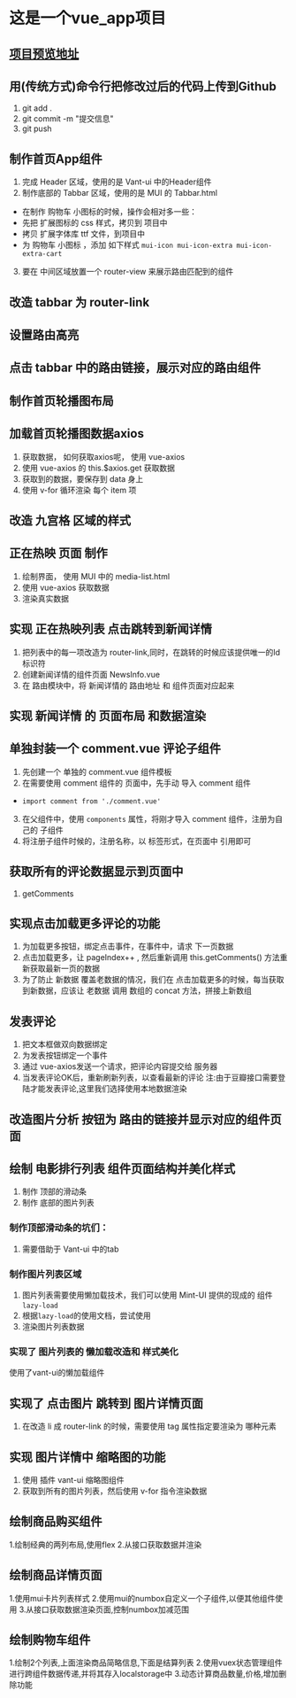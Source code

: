 # 这是一个vue_app项目

## [项目预览地址](https://cj970116.github.io/vue_app)

## 用(传统方式)命令行把修改过后的代码上传到Github
1. git add .
2. git commit -m "提交信息"
3. git push

## 制作首页App组件
1. 完成 Header 区域，使用的是 Vant-ui 中的Header组件
2. 制作底部的 Tabbar 区域，使用的是 MUI 的 Tabbar.html
 + 在制作 购物车 小图标的时候，操作会相对多一些：
 + 先把 扩展图标的 css 样式，拷贝到 项目中
 + 拷贝 扩展字体库 ttf 文件，到项目中
 + 为 购物车 小图标 ，添加 如下样式 `mui-icon mui-icon-extra mui-icon-extra-cart`
3. 要在 中间区域放置一个 router-view 来展示路由匹配到的组件

## 改造 tabbar 为 router-link

## 设置路由高亮

## 点击 tabbar 中的路由链接，展示对应的路由组件

## 制作首页轮播图布局

## 加载首页轮播图数据axios
1. 获取数据， 如何获取axios呢， 使用 vue-axios
2. 使用 vue-axios 的 this.$axios.get 获取数据
3. 获取到的数据，要保存到 data 身上
4. 使用 v-for 循环渲染 每个 item 项

## 改造 九宫格 区域的样式

## 正在热映 页面 制作
1. 绘制界面， 使用 MUI 中的 media-list.html
2. 使用 vue-axios 获取数据
3. 渲染真实数据

## 实现 正在热映列表 点击跳转到新闻详情
1. 把列表中的每一项改造为 router-link,同时，在跳转的时候应该提供唯一的Id标识符
2. 创建新闻详情的组件页面  NewsInfo.vue
3. 在 路由模块中，将 新闻详情的 路由地址 和 组件页面对应起来

## 实现 新闻详情 的 页面布局 和数据渲染

## 单独封装一个 comment.vue 评论子组件
1. 先创建一个 单独的 comment.vue 组件模板
2. 在需要使用 comment 组件的 页面中，先手动 导入 comment 组件
 + `import comment from './comment.vue'`
3. 在父组件中，使用 `components` 属性，将刚才导入 comment 组件，注册为自己的 子组件
4. 将注册子组件时候的，注册名称，以 标签形式，在页面中 引用即可

## 获取所有的评论数据显示到页面中
1. getComments

## 实现点击加载更多评论的功能
1. 为加载更多按钮，绑定点击事件，在事件中，请求 下一页数据
2. 点击加载更多，让 pageIndex++ , 然后重新调用 this.getComments() 方法重新获取最新一页的数据
3. 为了防止 新数据 覆盖老数据的情况，我们在 点击加载更多的时候，每当获取到新数据，应该让 老数据 调用 数组的 concat 方法，拼接上新数组

## 发表评论
1. 把文本框做双向数据绑定
2. 为发表按钮绑定一个事件
3. 通过 vue-axios发送一个请求，把评论内容提交给 服务器
5. 当发表评论OK后，重新刷新列表，以查看最新的评论
注:由于豆瓣接口需要登陆才能发表评论,这里我们选择使用本地数据渲染

## 改造图片分析 按钮为 路由的链接并显示对应的组件页面

## 绘制 电影排行列表 组件页面结构并美化样式
 1. 制作 顶部的滑动条
 2. 制作 底部的图片列表
### 制作顶部滑动条的坑们：
 1. 需要借助于 Vant-ui 中的tab

### 制作图片列表区域
1. 图片列表需要使用懒加载技术，我们可以使用 Mint-UI 提供的现成的 组件 `lazy-load`
2. 根据`lazy-load`的使用文档，尝试使用
3. 渲染图片列表数据

### 实现了 图片列表的 懒加载改造和 样式美化
使用了vant-ui的懒加载组件

## 实现了 点击图片 跳转到 图片详情页面
1. 在改造 li 成 router-link 的时候，需要使用 tag 属性指定要渲染为 哪种元素


## 实现 图片详情中 缩略图的功能
1. 使用 插件 vant-ui 缩略图组件
2. 获取到所有的图片列表，然后使用 v-for 指令渲染数据

## 绘制商品购买组件
1.绘制经典的两列布局,使用flex
2.从接口获取数据并渲染
## 绘制商品详情页面
1.使用mui卡片列表样式
2.使用mui的numbox自定义一个子组件,以便其他组件使用
3.从接口获取数据渲染页面,控制numbox加减范围

## 绘制购物车组件
1.绘制2个列表,上面渲染商品简略信息,下面是结算列表
2.使用vuex状态管理组件进行跨组件数据传递,并将其存入localstorage中
3.动态计算商品数量,价格,增加删除功能

